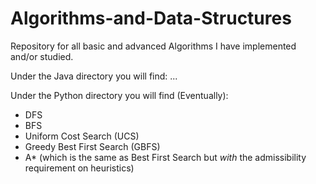 # Algorithms-and-Data-Structures
Repository for all basic and advanced Algorithms I have implemented and/or studied.

Under the Java directory you will find:
...

Under the Python directory you will find (Eventually):
- DFS
- BFS
- Uniform Cost Search (UCS)
- Greedy Best First Search (GBFS)
- A* (which is the same as Best First Search but *with* the admissibility requirement on heuristics)
